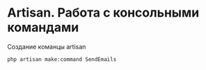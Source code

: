 Artisan. Работа с консольными командами
==============================================

Создание команцы artisan

```
php artisan make:command SendEmails
```
